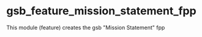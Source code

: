 gsb_feature_mission_statement_fpp
====================

This module (feature) creates the gsb "Mission Statement" fpp
